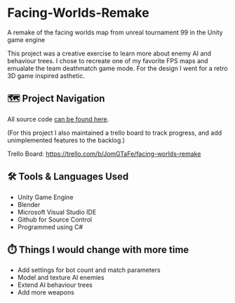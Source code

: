 # Facing-Worlds-Remake
A remake of the facing worlds map from unreal tournament 99 in the Unity game engine

This project was a creative exercise to learn more about enemy AI and behaviour trees. I chose to recreate one of my favorite FPS maps and emualate the team deathmatch game mode. For the design I went for a retro 3D game inspired asthetic.

## 	:world_map: Project Navigation

All source code [can be found here](https://github.com/clundstedt225/Facing-Worlds-Remake/tree/main/Facing%20Worlds/Assets/Scripts).

(For this project I also maintained a trello board to track progress, and add unimplemented features to the backlog.)

Trello Board: https://trello.com/b/JomGTaFe/facing-worlds-remake

## 	:hammer_and_wrench: Tools & Languages Used
- Unity Game Engine
- Blender
- Microsoft Visual Studio IDE
- Github for Source Control
- Programmed using C#

##	:stopwatch: Things I would change with more time
- Add settings for bot count and match parameters
- Model and texture AI enemies
- Extend AI behaviour trees
- Add more weapons
